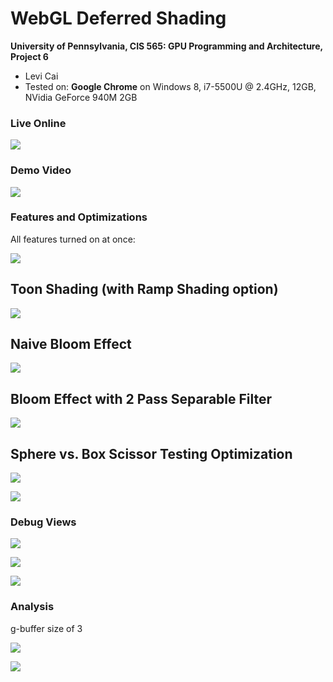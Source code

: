 WebGL Deferred Shading
======================

**University of Pennsylvania, CIS 565: GPU Programming and Architecture, Project 6**

* Levi Cai
* Tested on: **Google Chrome** on
  Windows 8, i7-5500U @ 2.4GHz, 12GB, NVidia GeForce 940M 2GB

### Live Online

[![](img/thumb.png)](http://arizonat.github.io/Project6-WebGL-Deferred-Shading/)

### Demo Video

[![](img/video.png)](TODO)

### Features and Optimizations

All features turned on at once:

![](img/all.PNG)

## Toon Shading (with Ramp Shading option)

![](img/toon_shading.PNG)

## Naive Bloom Effect

![](img/bloom.PNG)

## Bloom Effect with 2 Pass Separable Filter

![](img/bloom_post2.PNG)

## Sphere vs. Box Scissor Testing Optimization

![](img/debug_scissor.PNG)

![](img/debug_spheres.PNG)

### Debug Views

![](img/depth.PNG)

![](img/position.PNG)

![](img/surface_normal.PNG)

### Analysis

g-buffer size of 3

![](img/fps_lights.png)

![](img/fps_scissor_fragments.png)
